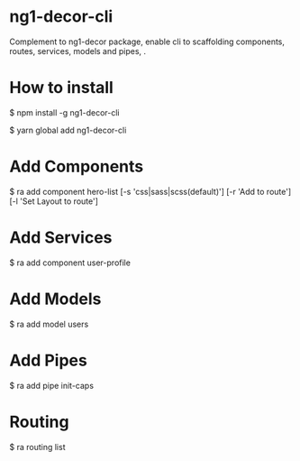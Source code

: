 # ng1-decor-cli
Complement to ng1-decor package, enable cli to scaffolding components, routes, services, models and pipes, .

# How to install
$ npm install -g ng1-decor-cli

$ yarn global add ng1-decor-cli

# Add Components
$ ra add component hero-list [-s 'css|sass|scss(default)'] [-r 'Add to route'] [-l 'Set Layout to route']

# Add Services
$ ra add component user-profile

# Add Models
$ ra add model users

# Add Pipes
$ ra add pipe init-caps

# Routing
$ ra routing list
